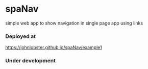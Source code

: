 # spaNav
simple web app to show navigation in single page app using links

### Deployed at

https://johnlobster.github.io/spaNav/example1

### Under development

